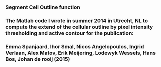 ### Segment Cell Outline function 
### The Matlab code I wrote in summer 2014 in Utrecht, NL to compute the extend of the cellular outline by pixel intensity thresholding and active contour for the publication:
### Emma Spanjaard, Ihor Smal, Nicos Angelopoulos, Ingrid Verlaan, Alex Matov, Erik Meijering, Lodewyk Wessels, Hans Bos, Johan de rooij (2015)
